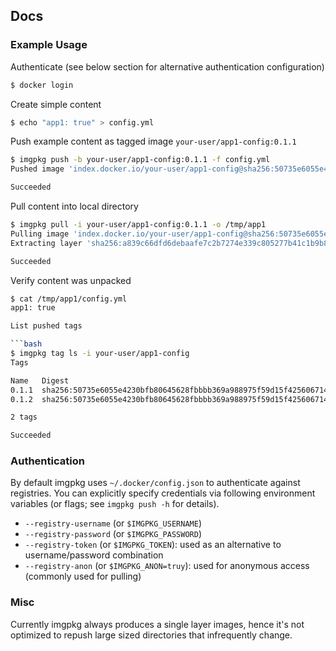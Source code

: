 ## Docs

### Example Usage

Authenticate (see below section for alternative authentication configuration)

```bash
$ docker login
```

Create simple content

```bash
$ echo "app1: true" > config.yml
```

Push example content as tagged image `your-user/app1-config:0.1.1`

```bash
$ imgpkg push -b your-user/app1-config:0.1.1 -f config.yml
Pushed image 'index.docker.io/your-user/app1-config@sha256:50735e6055e4230bfb80645628fbbbb369a988975f59d15f4256067149c502da'

Succeeded
```

Pull content into local directory

```bash
$ imgpkg pull -i your-user/app1-config:0.1.1 -o /tmp/app1
Pulling image 'index.docker.io/your-user/app1-config@sha256:50735e6055e4230bfb80645628fbbbb369a988975f59d15f4256067149c502da'
Extracting layer 'sha256:a839c66dfd6debaafe7c2b7274e339c805277b41c1b9b8a427b9ed4e1ad60d22' (1/1)

Succeeded
```

Verify content was unpacked

```bash
$ cat /tmp/app1/config.yml
app1: true

List pushed tags

```bash
$ imgpkg tag ls -i your-user/app1-config
Tags

Name   Digest
0.1.1  sha256:50735e6055e4230bfb80645628fbbbb369a988975f59d15f4256067149c502da
0.1.2  sha256:50735e6055e4230bfb80645628fbbbb369a988975f59d15f4256067149c502da

2 tags

Succeeded
```

### Authentication

By default imgpkg uses `~/.docker/config.json` to authenticate against registries. You can explicitly specify credentials via following environment variables (or flags; see `imgpkg push -h` for details).

- `--registry-username` (or `$IMGPKG_USERNAME`)
- `--registry-password` (or `$IMGPKG_PASSWORD`)
- `--registry-token` (or `$IMGPKG_TOKEN`): used as an alternative to username/password combination
- `--registry-anon` (or `$IMGPKG_ANON=truy`): used for anonymous access (commonly used for pulling)

### Misc

Currently imgpkg always produces a single layer images, hence it's not optimized to repush large sized directories that infrequently change.
